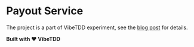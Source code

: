 # Payout Service

The project is a part of VibeTDD experiment, see the [blog post](https://blog.vibetdd.dev/posts/2025/07/experiment-phase1-calculator) for details.

**Built with ❤️ VibeTDD**